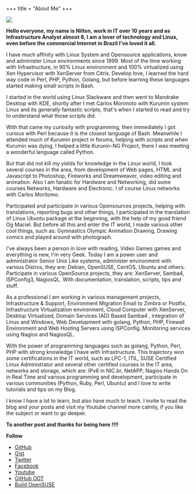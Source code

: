+++
title = "About Me"
+++

![](/images/about_me.jpeg)


**Hello everyone, my name is Nilton, work in IT over 10 years and as Infrastructure Analyst almost 8, I am a lover of technology and Linux, even before the commercial Internet in Brazil I've loved it all.**

I have much affinity with Linux System and Opensource applications, know and administer Linux environments since 1999.
Most of the time working with Infrastructure, in 90% Linux environment and 100% virtualized using Xen Hypervisor with XenServer from Citrix.
Develop love, I learned the hard way code in Perl, PHP, Python, Golang, but before learning these languages ​​started making small scripts in Bash.

I started in the world using Linux Slackware and then went to Mandrake Desktop with KDE, shortly after I met Carlos Morimoto with Kurumin system Linux and its generally fantastic scripts, that's when I started to read and try to understand what those scripts did.

With that came my curiosity with programming, then immediately I got curious with Perl because it is the closest language of Bash.
Meanwhile I attended much of Kurumin project in forums, helping with scripts and when Kurumin was dying, I helped a little Kurunin-NG Project, there I was meeting a wonderful language called Python.

But that did not kill my yields for knowledge in the Linux world, I took several courses in the area, from development of Web pages, HTML and Javascript to Photoshop, Fireworks and Dreamweaver, video editing and animation.
Also I am fanatic for Hardware and Networking, did some courses Networks, Hardware and Electronic.
I of course Linux networks with Carlos Moritomo.

Participated and participate in various Opensources projects, helping with translations, reporting bugs and other things, I participated in the translation of Linux Ubuntu package at the beginning, with the help of my good friend Og Maciel.
But before all this and enter the IT world, I made various other cool things, such as: Gymnastics Olympic Animation Drawing, Drawing comics and played around with photograph.

I've always been a person in love with reading, Video Games games and everything is new, I'm very Geek.
Today I am a power user and administrator Senior Unix Like systems, administer environment with various Distros, they are: Debian, OpenSUSE, CentOS, Ubuntu and others.
Participate in various OpenSource projects, they are: XenServer, Samba4, ISPConfig3, NagiosQL. With documentation, translation, scripts, tips and stuff.

As a professional I am working in various management projects, Infrastructure & Support, Environment Migration Email to Zimbra or Postfix, Infrastructure Virtualization environment, Cloud Computer with XenServer, Desktop Virtualized, Domain Services (AD) Based Samba4 , integration of Linux and Windows, Web Development with golang, Python, PHP, Firewall Environment and Web Hosting Servers using ISPConfig.
Monitoring services using Nagios and NagiosQL.

With the power of programming languages ​​such as golang, Python, Perl, PHP with strong knowledge I have with Infrastructure.
This trajectory won some certifications in the IT world, such as LPC-1, ITIL, SUSE Certified Linux Administrator and several other certified courses in the IT area, networks and storage, which are: IPv6 in NIC.br, NetAPP, Nagios Hands On in Real Time and various programming and development, participate in various communities (Python, Ruby, Perl, Ubuntu) and I love to write tutorials and tips on my Blog.

I know I have a lot to learn, but also have much to teach.
I invite to read the blog and your posts and visit my Youtube channel more calmly, if you like the subject or want to go deeper.

**To another post and thanks for being here !!!!**


**Follow**

* [GitHub](https://github.com/jniltinho)
* [Gist](https://gist.github.com/jniltinho) 
* [Twitter](https://twitter.com/bloglinuxpro)
* [Facebook](https://www.facebook.com/bloglinuxpro)
* [Youtube](https://goo.gl/F6DhnN)
* [GitHub ODT](https://github.com/jniltinho/oficinadotux)
* [Build OpenSUSE](https://build.opensuse.org/project/show/home:jniltinho)
